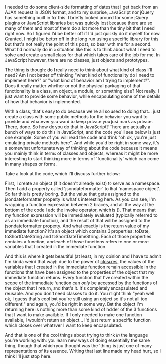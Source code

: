 I needed to do some client-side formatting of dates that I get back from an AJAX request in JSON format, and to my surprise, JavaScript nor jQuery has something built in for this. I briefly looked around for some jQuery plugins or JavaScript libraries but was quickly lost because there are so many of them and most of them do a lot more than the tiny bit that I need right now.  So I figured I'd be better off if I'd just quickly do it myself for now. Granted, I might be better off in the long run using a specific library for this but that's not really the point of this post, so bear with me for a second.  What I'd normally do in a situation like this is to think about what I need to solve and create a small class for that which takes care of the job for me.  In JavaScript however, there are no classes, just objects and prototypes.

The thing is though: do I really need to think about what kind of class I'll need? Am I not better off thinking "what kind of functionality do I need to implement here?" or "what kind of behavior am I trying to implement?".  Does it really matter whether or not the physical packaging of that functionality is a class, an object, a module, or something else? Not really.  I just want to provide some behavior, while encapsulating some of the details of how that behavior is implemented.

With a class, that's easy to do because we're all so used to doing that... just create a class with some public methods for the behavior you want to provide and whatever you want to keep private you just mark as private. There, done.  So how do you do that in JavaScript?  There are actually a bunch of ways to do this in JavaScript, and the code you'll see below is just one example. Some of you will read the code and think "oh ok, you're just emulating private methods here".  And while you'd be right in some way, it's a somewhat unfortunate way of thinking about the code because it means you mainly think in terms of classes and objects, whereas it might be more interesting to start thinking more in terms of 'functionality' which can come in many shapes or forms.

Take a look at the code, which I'll discuss further below:

<script src="https://gist.github.com/3728759.js?file=s1.js"></script>

First, I create an object (if it doesn't already exist) to serve as a namespace.  Then I add a property called 'jsondateformatter' to that 'namespace object'.  So far this is pretty boring.  But the value that gets assigned to the jsondateformatter property is what's interesting here.  As you can see, I'm wrapping a function expression between 2 braces, and all the way at the bottom of the code I add the invoke operator, which is ().  That means that my function expression will be immediately evaluated (typically referred to as an immediate function), and the result of that will be assigned to the jsondateformatter property.  And what exactly is the return value of my immediate function?  It's an object which contains 3 properties: toDate, toShortDateString and toShortDateTimeString.  Each of those properties contains a function, and each of those functions refers to one or more variables that I created in the immediate function.

And this is where it gets beautiful (at least, in my opinion and I have to admit I'm kinda weird that way): due to the power of <a href="http://en.wikipedia.org/wiki/Closure_(computer_science)">closures</a>, the values of the variables that I created in the immediate function remain accessible in the functions that have been assigned to the properties of the object that my immediate function returns.  Every function that I've created within the scope of the immediate function can <em>only</em> be accessed by the functions of the object that I return, and that's it. It's completely encapsulated and reusable.  And you don't need classes to do it.  You might think "yeah well ok, I guess that's cool but you're still using an object so it's not all too different!" and again, you'd be right in some way.  But the object I'm returning here is nothing more than some kind of holder of the 3 functions that I want to make available.  If I only needed to make one function available, I wouldn't return an object... I'd just return a specific function which closes over whatever I want to keep encapsulated.

And that is one of the cool things about trying to think <em>in</em> the language you're working with: you learn new ways of doing essentially the same thing, though that which you thought was the 'thing' is just one of many representations of its essence.  Writing that last line made my head hurt, so I think I'll just stop here.